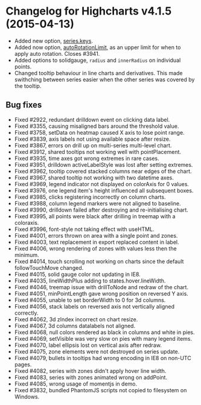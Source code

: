 # Changelog for Highcharts v4.1.5 (2015-04-13)
        
- Added new option, [series.keys](http://api.highcharts.com/highcharts#plotOptions.series.keys).
- Added now option, [autoRotationLimit](http://api.highcharts.com/highcharts#xAxis.labels.autoRotationLimit), as an upper limit for when to apply auto rotation. Closes #3941.
- Added options to solidgauge, `radius` and `innerRadius` on individual points.
- Changed tooltip behaviour in line charts and derivatives. This made swithching between series easier when the other series was covered by the tooltip.

## Bug fixes
- Fixed #2922, redundant drilldown event on clicking data label.
- Fixed #3355, causing misaligned bars around the threshold value.
- Fixed #3758, setData on heatmap caused X axis to lose point range.
- Fixed #3839, axis labels not using available space after resize.
- Fixed #3867, errors on drill up on multi-series multi-level chart.
- Fixed #3912, shared tooltips not working well with pointPlacement.
- Fixed #3935, time axes got wrong extremes in rare cases.
- Fixed #3951, drilldown activeLabelStyle was lost after setting extremes.
- Fixed #3962, tooltip covered stacked columns near edges of the chart.
- Fixed #3967, shared tooltip not working with two datetime axes.
- Fixed #3969, legend indicator not displayed on colorAxis for 0 values.
- Fixed #3976, one legend item's height influenced all subsequent boxes.
- Fixed #3985, clicks registering incorrectly on column charts.
- Fixed #3988, column legend markers were not aligned to baseline.
- Fixed #3990, drilldown failed after destroying and re-initialising chart.
- Fixed #3995, all points were black after drilling in treemap with a coloraxis.
- Fixed #3996, font-style not taking effect with useHTML.
- Fixed #4001, errors thrown on area with a single point and zones.
- Fixed #4003, text replacement in export replaced content in label.
- Fixed #4006, wrong rendering of zones with values less then the minimum.
- Fixed #4014, touch scrolling not working on charts since the default followTouchMove changed.
- Fixed #4015, solid gauge color not updating in IE8.
- Fixed #4035, lineWidthPlus adding to states.hover.lineWidth.
- Fixed #4046, treemap issue with drillToNode and redraw of the chart.
- Fixed #4051, minPointLength gave wrong position on reversed Y axis.
- Fixed #4055, unable to set borderWidth to 0 for 3d columns.
- Fixed #4056, stack labels on reversed axis not vertically aligned correctly.
- Fixed #4062, 3d zIndex incorrect on chart resize.
- Fixed #4067, 3d columns datalabels not aligned.
- Fixed #4068, null colors rendered as black in columns and white in pies.
- Fixed #4069, setVisible was very slow on pies with many legend items.
- Fixed #4070, label ellipsis lost on vertical axis after redraw.
- Fixed #4075, zone elements were not destroyed on series update.
- Fixed #4079, bullets in tooltips had wrong encoding in IE8 on non-UTC pages.
- Fixed #4082, series with zones didn't apply hover line width.
- Fixed #4083, series with zones animated wrong on addPoint.
- Fixed #4085, wrong usage of momentjs in demo.
- Fixed #3832, bundled PhantomJS scripts not copied to filesystem on Windows.